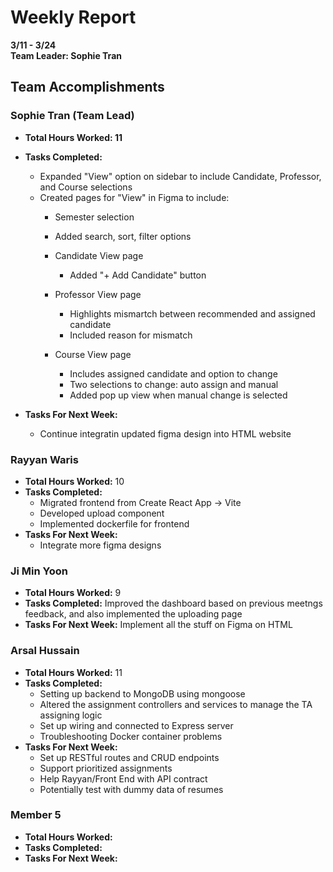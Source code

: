 # Weekly Report  
**3/11 - 3/24**  
**Team Leader: Sophie Tran**

## Team Accomplishments  
### Sophie Tran (Team Lead)
- **Total Hours Worked: 11**
- **Tasks Completed:**
  - Expanded "View" option on sidebar to include Candidate, Professor, and Course selections
  - Created pages for "View" in Figma to include:
      - Semester selection
      - Added search, sort, filter options
         
    - Candidate View page
      - Added "+ Add Candidate" button
    - Professor View page
      - Highlights mismartch between recommended and assigned candidate
      - Included reason for mismatch
    - Course View page
      -  Includes assigned candidate and option to change
      -  Two selections to change: auto assign and manual
      -  Added pop up view when manual change is selected
        
- **Tasks For Next Week:**
  - Continue integratin updated figma design into HTML website

### Rayyan Waris
- **Total Hours Worked:** 10
- **Tasks Completed:**
  - Migrated frontend from Create React App -> Vite
  - Developed upload component
  - Implemented dockerfile for frontend 
- **Tasks For Next Week:**
  - Integrate more figma designs

### Ji Min Yoon
- **Total Hours Worked:** 9
- **Tasks Completed:** Improved the dashboard based on previous meetngs feedback, and also implemented the uploading page 
- **Tasks For Next Week:** Implement all the stuff on Figma on HTML

### Arsal Hussain
- **Total Hours Worked:** 11
- **Tasks Completed:**
  - Setting up backend to MongoDB using mongoose
  - Altered the assignment controllers and services to manage the TA assigning logic
  - Set up wiring and connected to Express server
  - Troubleshooting Docker container problems
- **Tasks For Next Week:**
  - Set up RESTful routes and CRUD endpoints
  - Support prioritized assignments
  - Help Rayyan/Front End with API contract
  - Potentially test with dummy data of resumes

### Member 5
- **Total Hours Worked:**
- **Tasks Completed:**
- **Tasks For Next Week:**
